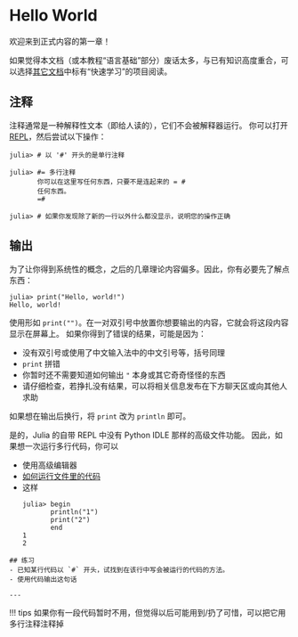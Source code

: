 # Hello World
欢迎来到正式内容的第一章！

如果觉得本文档（或本教程“语言基础”部分）废话太多，与已有知识高度重合，可以选择[其它文档](../meta/how_to_learn.md#其它文档)中标有“快速学习”的项目阅读。

## 注释
注释通常是一种解释性文本（即给人读的），它们不会被解释器运行。
你可以打开 [REPL](setup_environment.md#简单测试)，然后尝试以下操作：
```julia-repl
julia> # 以 '#' 开头的是单行注释

julia> #= 多行注释
       你可以在这里写任何东西，只要不是连起来的 = #
	   任何东西。
       =#

julia> # 如果你发现除了新的一行以外什么都没显示，说明您的操作正确

```

## 输出
为了让你得到系统性的概念，之后的几章理论内容偏多。因此，你有必要先了解点东西：
```julia-repl
julia> print("Hello, world!")
Hello, world!
```

使用形如 `print("")`。在一对双引号中放置你想要输出的内容，它就会将这段内容显示在屏幕上。
如果你得到了错误的结果，可能是因为：
* 没有双引号或使用了中文输入法中的中文引号等，括号同理
* `print` 拼错
* 你暂时还不需要知道如何输出 `"` 本身或其它奇奇怪怪的东西
* 请仔细检查，若挣扎没有结果，可以将相关信息发布在下方聊天区或向其他人求助

如果想在输出后换行，将 `print` 改为 `println` 即可。

是的，Julia 的自带 REPL 中没有 Python IDLE 那样的高级文件功能。
因此，如果想一次运行多行代码，你可以
* 使用高级编辑器
* [如何运行文件里的代码](setup_environment.md#命令行选项)
* 这样
 	```julia-repl
	julia> begin
		   println("1")
		   print("2")
		   end
	1
	2
	```

```check newbie
## 练习
- 已知某行代码以 `#` 开头，试找到在该行中写会被运行的代码的方法。
- 使用代码输出这句话

---
```

!!! tips
	如果你有一段代码暂时不用，但觉得以后可能用到/扔了可惜，可以把它用多行注释注释掉
